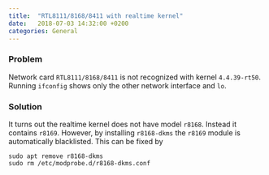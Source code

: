```yaml
---
title:  "RTL8111/8168/8411 with realtime kernel"
date:   2018-07-03 14:32:00 +0200
categories: General 
---
```


### Problem 
Network card `RTL8111/8168/8411` is not recognized with kernel `4.4.39-rt50`. 
Running `ifconfig` shows only the other network interface and `lo`.

### Solution 
It turns out the realtime kernel does not have model `r8168`. Instead it contains `r8169`.
However, by installing `r8168-dkms` the `r8169` module is automatically blacklisted. This can
be fixed by 

```
sudo apt remove r8168-dkms
sudo rm /etc/modprobe.d/r8168-dkms.conf
```
